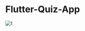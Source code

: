 # Flutter-Quiz-App

![1](https://user-images.githubusercontent.com/70875021/148202207-5bc98588-6748-4470-b84b-263a502ac46e.jpeg)
